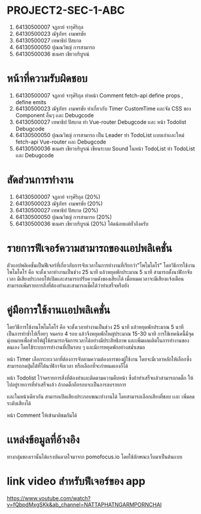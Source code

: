 # PROJECT2-SEC-1-ABC

1. 64130500007 จฏลาย์ จารุศิริกุล
2. 64130500023 ณัฐภัทร งามพรชัย
3. 64130500027 เทพาธิป ปัสบาล
4. 64130500050 ปุณณวิชญ์ การสามารถ
5. 64130500036 ธเนศร เขียวบริบูรณ์


# หน้าที่ความรับผิดชอบ

1. 64130500007 จฏลาย์ จารุศิริกุล ทำหน้า Comment fetch-api define props , define emits
2. 64130500023 ณัฐภัทร งามพรชัย ทำเกี่ยวกับ Timer CustomTime เเละจัด CSS ของ Component อื่นๆ เเละ Debugcode
3. 64130500027 เทพาธิป ปัสบาล ทำ Vue-router Debugcode เเละ หน้า Todolist Debugcode
4. 64130500050 ปุณณวิชญ์ การสามารถ เป็น Leader ทำ TodoList เเบบเก่าเเละใหม่ fetch-api Vue-router เเละ Debugcode
5. 64130500036 ธเนศร เขียวบริบูรณ์ เขียนระบบ Sound ในหน้า TodoList ทำ TodoList เเละ Debugcode

# สัดส่วนการทำงาน

1. 64130500007 จฏลาย์ จารุศิริกุล (20%)
2. 64130500023 ณัฐภัทร งามพรชัย (20%)
3. 64130500027 เทพาธิป ปัสบาล (20%)
4. 64130500050 ปุณณวิชญ์ การสามารถ (20%)
5. 64130500036 ธเนศร เขียวบริบูรณ์ (20%) 
โค้ดน้อยเเต่ทั่วถึงครับ

# รายการฟีเจอร์ความสามารถของเเอปพลิเคชั่น
ตัวเเอปพลิเคชั่นเป็นฟีเจอร์ที่เกี่ยวกับการจับเวลาในการทำงานที่เรียกว่า"โพโมโดโร่" โดยวิธีการใช้งานโพโมโดโร่ คือ จะตั้งเวลาทำงานเป็นช่วง 25 นาที แล้วหยุดพักประมาณ 5 นาที
สามารถตั้งนาฬิกาจับเวลา มีเสียงประกอบให้เปิดเเละสามารถปรับความดังของเสียงได้ เมื่อหมดเวลาจะมีเสียงเเจ้งเตือน สามารถเพิ่มรายการสิ่งที่ต้องทำเเละสามารถเช็คได้ว่าทำเสร็จหรือยัง

# คู่มือการใช้งานเเอปพลิเคชั่น
โดยวิธีการใช้งานโพโมโดโร่ คือ จะตั้งเวลาทำงานเป็นช่วง 25 นาที แล้วหยุดพักประมาณ 5 นาที เป็นการทำซ้ำไปเรื่อยๆ จนครบ 4 รอบ แล้วจึงหยุดพักใหญ่ประมาณ 15-30 นาที
การใช้เทคนิคนี้มีจุดมุ่งหมายเพื่อช่วยให้ผู้ใช้สามารถจัดการเวลาได้อย่างมีประสิทธิภาพ และเพิ่มผลผลิตในการทำงานของตนเอง โดยใช้ระบบการทำงานที่เป็นรอบ ๆ และมีการหยุดพักอย่างสม่ำเสมอ

หน้า Timer เลือกระยะเวลาที่ต้องการจับตามความต้องการของผู้ใช้งาน โดยจะมีเวลาหลักให้เลือกซึ่งสามารถกดปุ่มใต้ที่ใต้นาฬิกาจับเวลา หรือเลือกที่จะกำหนดเองก็ได้

หน้า Todolist ไว้จดรายการสิ่งที่ต้องทำเเละติดตามความคืบหน้า ซึ่งถ้าทำเสร็จเเล้วสามารถกดติ๊ก ให้ไปอยู่รายการที่ทำเสร็จเเล้ว ถ้ากดติ๊กอีกรอบจะเป็นการลบรายการ

เเละในหน้าเดียวกัน สามารถเปิดเสียงประกอบขณะทำงานได้ โดยสามารถเลือกเสียงที่ชอบ เเละ เพิ่มลดระดับเสียงได้

หน้า Comment ให้เข้ามาติชมกันได้

# เเหล่งข้อมูลที่อ้างอิง
ทางกลุ่มของเรานั้นได้เเรงบันดาลใจมาจาก pomofocus.io โดยใช้ลักษณะเว็บมาเป็นต้นเเบบ

# link video สำหรับฟีเจอร์ของ app
https://www.youtube.com/watch?v=fQbpdMxgSKk&ab_channel=NATTAPHATNGARMPORNCHAI
